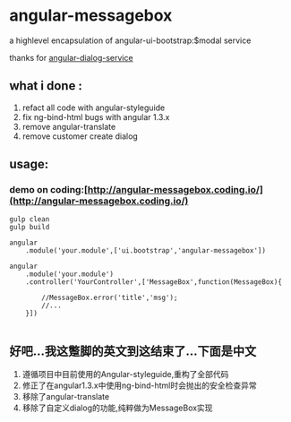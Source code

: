 # angular-messagebox
a highlevel encapsulation of angular-ui-bootstrap:$modal service

thanks for [angular-dialog-service](https://github.com/m-e-conroy/angular-dialog-service)

## what i done :
 1. refact all code with angular-styleguide
 2. fix ng-bind-html bugs with angular 1.3.x
 3. remove angular-translate
 4. remove customer create dialog

## usage:
### demo on coding:[http://angular-messagebox.coding.io/](http://angular-messagebox.coding.io/)
```
gulp clean
gulp build

angular
    .module('your.module',['ui.bootstrap','angular-messagebox'])

angular
    .module('your.module')
    .controller('YourController',['MessageBox',function(MessageBox){

        //MessageBox.error('title','msg');
        //...
    }])


```

## 好吧...我这蹩脚的英文到这结束了...下面是中文
 1. 遵循项目中目前使用的Angular-styleguide,重构了全部代码
 2. 修正了在angular1.3.x中使用ng-bind-html时会抛出的安全检查异常
 3. 移除了angular-translate
 4. 移除了自定义dialog的功能,纯粹做为MessageBox实现

